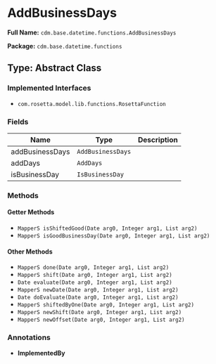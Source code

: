 # AddBusinessDays

**Full Name:** `cdm.base.datetime.functions.AddBusinessDays`

**Package:** `cdm.base.datetime.functions`

## Type: Abstract Class

### Implemented Interfaces

- `com.rosetta.model.lib.functions.RosettaFunction`

### Fields

| Name | Type | Description |
|------|------|-------------|
| addBusinessDays | `AddBusinessDays` |  |
| addDays | `AddDays` |  |
| isBusinessDay | `IsBusinessDay` |  |

### Methods

#### Getter Methods

- `MapperS isShiftedGood(Date arg0, Integer arg1, List arg2)`
- `MapperS isGoodBusinessDay(Date arg0, Integer arg1, List arg2)`

#### Other Methods

- `MapperS done(Date arg0, Integer arg1, List arg2)`
- `MapperS shift(Date arg0, Integer arg1, List arg2)`
- `Date evaluate(Date arg0, Integer arg1, List arg2)`
- `MapperS newDate(Date arg0, Integer arg1, List arg2)`
- `Date doEvaluate(Date arg0, Integer arg1, List arg2)`
- `MapperS shiftedByOne(Date arg0, Integer arg1, List arg2)`
- `MapperS newShift(Date arg0, Integer arg1, List arg2)`
- `MapperS newOffset(Date arg0, Integer arg1, List arg2)`

### Annotations

- **ImplementedBy**


